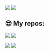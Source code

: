![](https://github-readme-stats.vercel.app/api?username=peach-lasagna&count_private=true&show_icons=true&theme=vue )
![](https://github-readme-stats.vercel.app/api/top-langs/?username=peach-lasagna&theme=vue )
## 😎 My repos:

[![](https://github-readme-stats.vercel.app/api/pin/?username=peach-lasagna&theme=vue&repo=vkwave )](https://github.com/peach-lasagna/vkwave)
[![](https://github-readme-stats.vercel.app/api/pin/?username=peach-lasagna&theme=vue&repo=Idea-Manager )](https://github.com/peach-lasagna/Idea-Manager)

[![](https://github-readme-stats.vercel.app/api/pin/?username=peach-lasagna&theme=vue&repo=dataclass_factory )](https://github.com/peach-lasagna/dataclass_factory)
[![](https://github-readme-stats.vercel.app/api/pin/?username=peach-lasagna&theme=vue&repo=cookie_classic )](https://github.com/peach-lasagna/cookie_classic)
